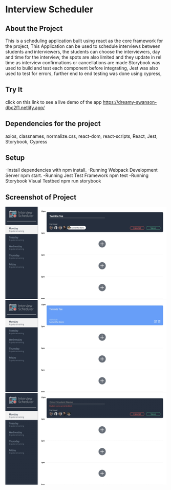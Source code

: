 # Interview Scheduler

## About the Project
This is a scheduling application built using react as the core framework for the project, 
This Application can be  used to schedule interviews between students and interviewers, the students can choose the interviewers, day and time for the interview, the spots are also limited and they update in rel time as interview confirmations or cancellations are made
Storybook was used to build and test each component before integrating, Jest was also used to test for errors, further end to end testing was done using cypress,

## Try It
click on this link to see a live demo of the app 
https://dreamy-swanson-dbc2f1.netlify.app/

## Dependencies for the project
axios,
classnames,
normalize.css, 
react-dom,
react-scripts,
React,
Jest,
Storybook,
Cypress

## Setup
-Install dependencies with npm install.
-Running Webpack Development Server
  npm start.
-Running Jest Test Framework
  npm test
-Running Storybook Visual Testbed
  npm run storybook


## Screenshot of Project
!['Choosing an interviewer'](https://github.com/Shaakirahkomolafe/scheduler/blob/master/docs/choose.jpeg)
!["After creating an appointment"](https://github.com/Shaakirahkomolafe/scheduler/blob/master/docs/createAppt.jpeg)
!["form validation"](https://github.com/Shaakirahkomolafe/scheduler/blob/master/docs/testForm.jpeg)


